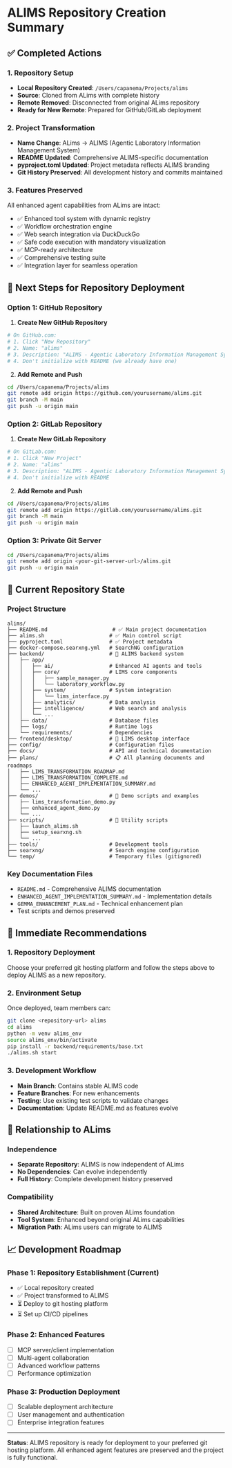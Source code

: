 # ALIMS Repository Creation Summary

## ✅ Completed Actions

### 1. Repository Setup
- **Local Repository Created**: `/Users/capanema/Projects/alims`
- **Source**: Cloned from ALims with complete history
- **Remote Removed**: Disconnected from original ALims repository
- **Ready for New Remote**: Prepared for GitHub/GitLab deployment

### 2. Project Transformation

- **Name Change**: ALims → ALIMS (Agentic Laboratory Information Management System)
- **README Updated**: Comprehensive ALIMS-specific documentation
- **pyproject.toml Updated**: Project metadata reflects ALIMS branding
- **Git History Preserved**: All development history and commits maintained

### 3. Features Preserved
All enhanced agent capabilities from ALims are intact:
- ✅ Enhanced tool system with dynamic registry
- ✅ Workflow orchestration engine  
- ✅ Web search integration via DuckDuckGo
- ✅ Safe code execution with mandatory visualization
- ✅ MCP-ready architecture
- ✅ Comprehensive testing suite
- ✅ Integration layer for seamless operation

## 🚀 Next Steps for Repository Deployment

### Option 1: GitHub Repository

1. **Create New GitHub Repository**
```bash
# On GitHub.com:
# 1. Click "New Repository"
# 2. Name: "alims"
# 3. Description: "ALIMS - Agentic Laboratory Information Management System"
# 4. Don't initialize with README (we already have one)
```

2. **Add Remote and Push**
```bash
cd /Users/capanema/Projects/alims
git remote add origin https://github.com/yourusername/alims.git
git branch -M main
git push -u origin main
```

### Option 2: GitLab Repository

1. **Create New GitLab Repository**
```bash
# On GitLab.com:
# 1. Click "New Project"
# 2. Name: "alims" 
# 3. Description: "ALIMS - Agentic Laboratory Information Management System"
# 4. Don't initialize with README
```

2. **Add Remote and Push**
```bash
cd /Users/capanema/Projects/alims
git remote add origin https://gitlab.com/yourusername/alims.git
git branch -M main
git push -u origin main
```

### Option 3: Private Git Server

```bash
cd /Users/capanema/Projects/alims
git remote add origin <your-git-server-url>/alims.git
git push -u origin main
```

## 📁 Current Repository State

### Project Structure
```
alims/
├── README.md                     # ✅ Main project documentation
├── alims.sh                     # ✅ Main control script
├── pyproject.toml               # ✅ Project metadata
├── docker-compose.searxng.yml   # SearchNG configuration
├── backend/                     # 🔬 ALIMS backend system
│   ├── app/
│   │   ├── ai/                  # Enhanced AI agents and tools
│   │   ├── core/                # LIMS core components
│   │   │   ├── sample_manager.py
│   │   │   └── laboratory_workflow.py
│   │   ├── system/              # System integration
│   │   │   └── lims_interface.py
│   │   ├── analytics/           # Data analysis
│   │   ├── intelligence/        # Web search and analysis
│   │   └── ...
│   ├── data/                    # Database files
│   ├── logs/                    # Runtime logs
│   └── requirements/            # Dependencies
├── frontend/desktop/            # 🔬 LIMS desktop interface
├── config/                      # Configuration files
├── docs/                        # API and technical documentation
├── plans/                       # 📋 All planning documents and roadmaps
│   ├── LIMS_TRANSFORMATION_ROADMAP.md
│   ├── LIMS_TRANSFORMATION_COMPLETE.md
│   ├── ENHANCED_AGENT_IMPLEMENTATION_SUMMARY.md
│   └── ...
├── demos/                       # 🧪 Demo scripts and examples
│   ├── lims_transformation_demo.py
│   ├── enhanced_agent_demo.py
│   └── ...
├── scripts/                     # 🔧 Utility scripts
│   ├── launch_alims.sh
│   ├── setup_searxng.sh
│   └── ...
├── tools/                       # Development tools
├── searxng/                     # Search engine configuration
└── temp/                        # Temporary files (gitignored)
```

### Key Documentation Files
- `README.md` - Comprehensive ALIMS documentation
- `ENHANCED_AGENT_IMPLEMENTATION_SUMMARY.md` - Implementation details
- `GEMMA_ENHANCEMENT_PLAN.md` - Technical enhancement plan
- Test scripts and demos preserved

## 🎯 Immediate Recommendations

### 1. Repository Deployment
Choose your preferred git hosting platform and follow the steps above to deploy ALIMS as a new repository.

### 2. Environment Setup
Once deployed, team members can:
```bash
git clone <repository-url> alims
cd alims
python -m venv alims_env
source alims_env/bin/activate
pip install -r backend/requirements/base.txt
./alims.sh start
```

### 3. Development Workflow
- **Main Branch**: Contains stable ALIMS code
- **Feature Branches**: For new enhancements
- **Testing**: Use existing test scripts to validate changes
- **Documentation**: Update README.md as features evolve

## 🔄 Relationship to ALims

### Independence
- **Separate Repository**: ALIMS is now independent of ALims
- **No Dependencies**: Can evolve independently
- **Full History**: Complete development history preserved

### Compatibility
- **Shared Architecture**: Built on proven ALims foundation
- **Tool System**: Enhanced beyond original ALims capabilities
- **Migration Path**: ALims users can migrate to ALIMS

## 📈 Development Roadmap

### Phase 1: Repository Establishment (Current)
- ✅ Local repository created
- ✅ Project transformed to ALIMS
- ⏳ Deploy to git hosting platform
- ⏳ Set up CI/CD pipelines

### Phase 2: Enhanced Features
- [ ] MCP server/client implementation
- [ ] Multi-agent collaboration
- [ ] Advanced workflow patterns
- [ ] Performance optimization

### Phase 3: Production Deployment
- [ ] Scalable deployment architecture
- [ ] User management and authentication
- [ ] Enterprise integration features

---

**Status**: ALIMS repository is ready for deployment to your preferred git hosting platform. All enhanced agent features are preserved and the project is fully functional.
